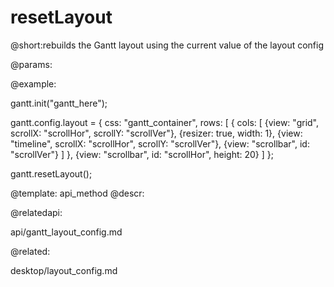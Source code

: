 resetLayout
=============

@short:rebuilds the Gantt layout using the current value of the layout config

@params:





@example:

gantt.init("gantt_here");

gantt.config.layout = {
	css: "gantt_container",
	rows: [
		{
			cols: [
				{view: "grid", scrollX: "scrollHor", scrollY: "scrollVer"},
				{resizer: true, width: 1},
				{view: "timeline", scrollX: "scrollHor", scrollY: "scrollVer"},
				{view: "scrollbar", id: "scrollVer"}
			]
		},
		{view: "scrollbar", id: "scrollHor", height: 20}
	]
};

gantt.resetLayout();


@template:	api_method
@descr:

@relatedapi:

api/gantt_layout_config.md

@related:

desktop/layout_config.md

